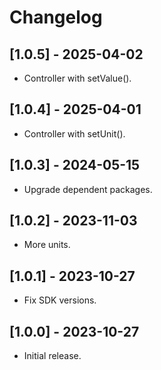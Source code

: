 # Changelog

## [1.0.5] - 2025-04-02

* Controller with setValue().

## [1.0.4] - 2025-04-01

* Controller with setUnit().

## [1.0.3] - 2024-05-15

* Upgrade dependent packages.

## [1.0.2] - 2023-11-03

* More units.

## [1.0.1] - 2023-10-27

* Fix SDK versions.

## [1.0.0] - 2023-10-27

* Initial release.